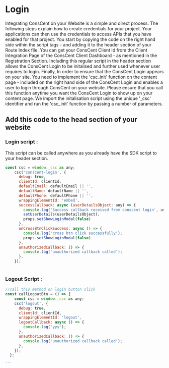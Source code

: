 # Login

Integrating ConsCent on your Website is a simple and direct process. The following steps explain how to create credentials for your project. Your applications can then use the credentials to access APIs that you have enabled for that project. You start by copying the code on the right hand side within the script tags - and adding it to the header section of your Route Index file.
You can get your ConsCent Client Id from the Client Integration Page ​​of the ConsCent Client Dashboard - as mentioned in the Registration Section.
Including this regular script in the header section allows the ConsCent Login to be initalised and further used whenever user requires to login.
Finally, In order to ensure that the ConsCent Login appears on your site. You need to implement the 'csc_init' function on the content page - included on the right hand side of the ConsCent Login and enables a user to login through ConsCent on your website. Please ensure that you call this function anytime you want the ConsCent Login to show up on your content page.
We import the initalisation script using the unique '_csc' identifier and run the 'csc_init' function by passing a number of parameters.

##   Add this code to the head section of your website

### Login script :

This script can be called anywhere as you already have the SDK script to your header section. 

``````jsx
const csc = window._csc as any;
    csc('conscent-login', {
      debug: true,
      clientId: clientId,
      defaultEmail: defaultEmail || '',
      defaultName: defaultName || '',
      defaultPhone: defaultPhone || '',
      wrappingElementId: 'embed',
      successCallback: async (userDetailsObject: any) => {
        console.log('Success callback received from conscent login', userDetailsObject);
        setUserDetails(userDetailsObject);
        props.setShowLoginModal(false)
      },
      onCrossBtnClickSuccess: async () => {
        console.log('cross btn click successfully');
        props.setShowLoginModal(false)
      },
      unauthorizedCallback: () => {
        console.log('unauthorized callback called');
      },
    });
    
``````

### Logout Script :

``````jsx
//call this method on login button click
const callLogoutBtn = () => {
    const csc = window._csc as any;
    csc('logout', {
      debug: true,
      clientId: clientId,
      wrappingElementId: 'logout',
      logoutCallback: async () => {
        console.log('yyy');
      },
      unauthorizedCallback: () => {
        console.log('unauthorized callback called');
      },
    });
  };

```
